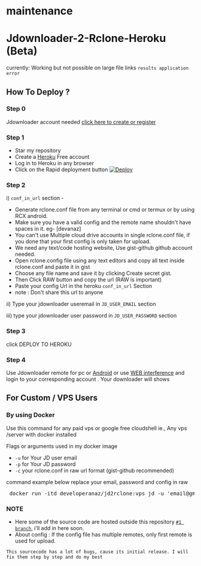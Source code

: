 # maintenance

# Jdownloader-2-Rclone-Heroku (Beta)
currently: Working but not possible on large file links `results application error`
## How To Deploy ?

### Step 0
Jdownloader account needed [click here to create or register](https://my.jdownloader.org/login.html#register)
### Step 1
* Star my repository
* Create a [Heroku](https://dashboard.heroku.com/login) Free account
* Log in to Heroku in any browser
* Click on the Rapid deployment button [![Deploy](https://www.herokucdn.com/deploy/button.svg)](https://developeranaz.github.io/Jdownloader-2-Rclone-Heroku/random.html)

### Step 2 
i) `conf_in_url` section -
 * Generate rclone.conf file from any terminal or cmd or termux or by using RCX android.    
 * Make sure you have a valid config and the remote name shouldn't have spaces in it. eg- [devanaz]    
 * You can't use Multiple cloud drive accounts in single rclone.conf file, if you done that your first config is only taken for upload.    
 * We need any text/code hosting website, Use gist-github github account needed.    
 * Open rclone.config file using any text editors and copy all text inside rclone.conf and paste it in gist    
 * Choose any file name and save it by clicking Create secret gist.    
 * Then Click RAW button and copy the url (RAW is important)
 * Paste your config Url in the heroku `conf_in_url` Section
 * note : Don't share this url to anyone
    
ii) Type your jdownloader useremail in `JD_USER_EMAIL` section

iii) type your jdownloader user password in `JD_USER_PASSWORD` section

### Step 3
click DEPLOY TO HEROKU

### Step 4
Use Jdownloader remote for pc or [Android](https://play.google.com/store/apps/details?id=org.appwork.myjdandroid) or use [WEB interference](https://my.jdownloader.org/index.html) and  login to your corresponding account
. Your downloader will shows

## For Custom / VPS Users
 ### By using Docker
Use this command for any paid vps or google free cloudshell ie., Any vps /server with docker installed

Flags or arguments used in my docker image
* `-u` for Your JD user email
* `-p` for Your JD password
* `-c` your rclone.conf in raw url format (gist-github recommended)

command example below replace your email, password and config in raw
<pre>
 docker run -itd developeranaz/jd2rclone:vps jd -u 'email@gmail.com' -p 'Mystrongpass' -c 'https://yourconf.in.raw.gist/rclone.conf' 
</pre>

### NOTE
* Here some of the source code are hosted outside this repository [`#1 branch`](https://github.com/developeranaz/Jdownloader-2-Rclone-Heroku/tree/development-stage), i'll add in here soon.
* About config : If the config file has multiple remotes, only first remote is used for upload.


`This sourcecode has a lot of bugs, cause its initial release. I will fix them step by step and do my best`

